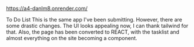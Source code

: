 https://a4-danlm8.onrender.com/

To Do List
This is the same app I've been submitting. However, there are some drastic changes. The UI looks appealing now, I can thank tailwind for that. Also, the page has been converted to REACT, with the tasklist and almost everything on the site becoming a component. 



